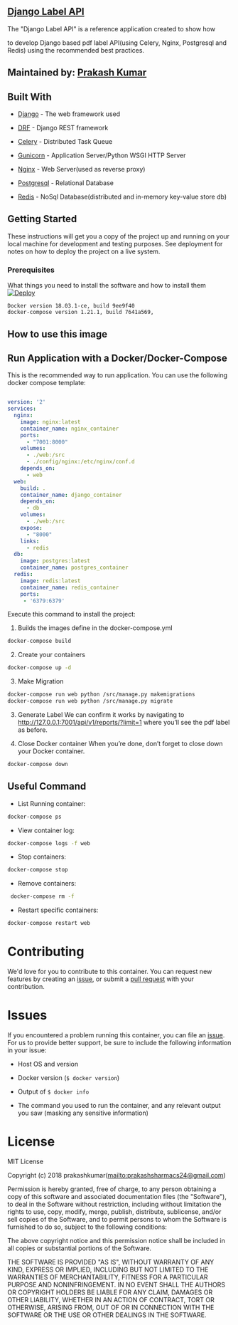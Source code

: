## [Django Label API](https://github.com/prakashsharmacs24/django-api)
The "Django Label API" is a reference application created to show how

to develop Django based pdf label API(using Celery, Nginx, Postgresql and Redis) using the recommended best practices.


## Maintained by: [Prakash Kumar](https://github.com/prakashsharmacs24)



## Built With
* [Django](http://www.celeryproject.org/) - The web framework used
* [DRF](http://www.django-rest-framework.org/) - Django REST framework
* [Celery](http://www.celeryproject.org/) -  Distributed Task Queue
* [Gunicorn](http://www.gunicorn.org/) -  Application Server/Python WSGI HTTP Server


* [Nginx](http://www.nginx.com/) - Web Server(used as  reverse proxy)
* [Postgresql](https://postgresql.org/) - Relational Database
* [Redis](https://redis.io/) - NoSql Database(distributed and  in-memory key-value store db)



## Getting Started

These instructions will get you a copy of the project up and running on your local machine for development and testing purposes. See deployment for notes on how to deploy the project on a live system.

### Prerequisites

What things you need to install the software and how to install them
[![Deploy](https://hub.docker.com/public/images/logos/mini-logo.svg)](https://docs.docker.com/compose/django/)
```
Docker version 18.03.1-ce, build 9ee9f40
docker-compose version 1.21.1, build 7641a569,
```


How to use this image
------------

Run Application with a Docker/Docker-Compose
------------
This is the recommended way to run application. You can use the following docker compose template:
```yaml

version: '2'
services:
  nginx:
    image: nginx:latest
    container_name: nginx_container
    ports:
      - "7001:8000"
    volumes:
      - ./web:/src
      - ./config/nginx:/etc/nginx/conf.d
    depends_on:
      - web
  web:
    build: .
    container_name: django_container
    depends_on:
      - db
    volumes:
      - ./web:/src
    expose:
      - "8000"
    links:
      - redis
  db:
    image: postgres:latest
    container_name: postgres_container
  redis:
    image: redis:latest
    container_name: redis_container
    ports:
     - '6379:6379'

```


Execute this command to install the project:

1.  Builds the images define in the docker-compose.yml
```bash
docker-compose build
```

2.  Create your containers


```bash
docker-compose up -d
```
3.  Make  Migration


```bash
docker-compose run web python /src/manage.py makemigrations
docker-compose run web python /src/manage.py migrate
```
3.  Generate Label
We can confirm it works by navigating to http://127.0.0.1:7001/api/v1/reports/?limit=1 where you’ll see the pdf label as before.

3. Close Docker container
When you’re done, don’t forget to close down your Docker container.
```bash
docker-compose down
```


Useful Command
------------
- List Running container:
```bash
docker-compose ps
```
- View container log:
```bash
docker-compose logs -f web
```
- Stop containers:
```bash
docker-compose stop
```
- Remove containers:
```bash
 docker-compose rm -f
```
- Restart specific containers:
```bash
docker-compose restart web
```


# Contributing

We'd love for you to contribute to this container. You can request new features by creating an [issue](https://github.com/prakashsharmacs24/django-api/issues), or submit a [pull request](https://github.com/prakashsharmacs24/django-api/pulls) with your contribution.

# Issues

If you encountered a problem running this container, you can file an [issue](https://github.com/prakashsharmacs24/django-api/issues). For us to provide better support, be sure to include the following information in your issue:

- Host OS and version
- Docker version (`$ docker version`)
- Output of `$ docker info`

- The command you used to run the container, and any relevant output you saw (masking any sensitive information)

# License

MIT License

Copyright (c) 2018 prakashkumar(<mailto:prakashsharmacs24@gmail.com>)

Permission is hereby granted, free of charge, to any person obtaining a copy
of this software and associated documentation files (the "Software"), to deal
in the Software without restriction, including without limitation the rights
to use, copy, modify, merge, publish, distribute, sublicense, and/or sell
copies of the Software, and to permit persons to whom the Software is
furnished to do so, subject to the following conditions:

The above copyright notice and this permission notice shall be included in all
copies or substantial portions of the Software.

THE SOFTWARE IS PROVIDED "AS IS", WITHOUT WARRANTY OF ANY KIND, EXPRESS OR
IMPLIED, INCLUDING BUT NOT LIMITED TO THE WARRANTIES OF MERCHANTABILITY,
FITNESS FOR A PARTICULAR PURPOSE AND NONINFRINGEMENT. IN NO EVENT SHALL THE
AUTHORS OR COPYRIGHT HOLDERS BE LIABLE FOR ANY CLAIM, DAMAGES OR OTHER
LIABILITY, WHETHER IN AN ACTION OF CONTRACT, TORT OR OTHERWISE, ARISING FROM,
OUT OF OR IN CONNECTION WITH THE SOFTWARE OR THE USE OR OTHER DEALINGS IN THE
SOFTWARE.
